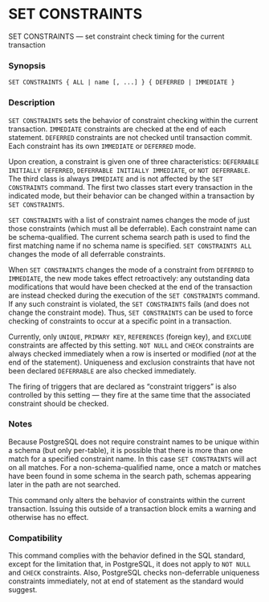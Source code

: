 # SET CONSTRAINTS

SET CONSTRAINTS — set constraint check timing for the current transaction

### Synopsis

```text
SET CONSTRAINTS { ALL | name [, ...] } { DEFERRED | IMMEDIATE }
```

### Description

`SET CONSTRAINTS` sets the behavior of constraint checking within the current transaction. `IMMEDIATE` constraints are checked at the end of each statement. `DEFERRED` constraints are not checked until transaction commit. Each constraint has its own `IMMEDIATE` or `DEFERRED` mode.

Upon creation, a constraint is given one of three characteristics: `DEFERRABLE INITIALLY DEFERRED`, `DEFERRABLE INITIALLY IMMEDIATE`, or `NOT DEFERRABLE`. The third class is always `IMMEDIATE` and is not affected by the `SET CONSTRAINTS` command. The first two classes start every transaction in the indicated mode, but their behavior can be changed within a transaction by `SET CONSTRAINTS`.

`SET CONSTRAINTS` with a list of constraint names changes the mode of just those constraints \(which must all be deferrable\). Each constraint name can be schema-qualified. The current schema search path is used to find the first matching name if no schema name is specified. `SET CONSTRAINTS ALL` changes the mode of all deferrable constraints.

When `SET CONSTRAINTS` changes the mode of a constraint from `DEFERRED` to `IMMEDIATE`, the new mode takes effect retroactively: any outstanding data modifications that would have been checked at the end of the transaction are instead checked during the execution of the `SET CONSTRAINTS` command. If any such constraint is violated, the `SET CONSTRAINTS` fails \(and does not change the constraint mode\). Thus, `SET CONSTRAINTS` can be used to force checking of constraints to occur at a specific point in a transaction.

Currently, only `UNIQUE`, `PRIMARY KEY`, `REFERENCES` \(foreign key\), and `EXCLUDE` constraints are affected by this setting. `NOT NULL` and `CHECK` constraints are always checked immediately when a row is inserted or modified \(_not_ at the end of the statement\). Uniqueness and exclusion constraints that have not been declared `DEFERRABLE` are also checked immediately.

The firing of triggers that are declared as “constraint triggers” is also controlled by this setting — they fire at the same time that the associated constraint should be checked.

### Notes

Because PostgreSQL does not require constraint names to be unique within a schema \(but only per-table\), it is possible that there is more than one match for a specified constraint name. In this case `SET CONSTRAINTS` will act on all matches. For a non-schema-qualified name, once a match or matches have been found in some schema in the search path, schemas appearing later in the path are not searched.

This command only alters the behavior of constraints within the current transaction. Issuing this outside of a transaction block emits a warning and otherwise has no effect.

### Compatibility

This command complies with the behavior defined in the SQL standard, except for the limitation that, in PostgreSQL, it does not apply to `NOT NULL` and `CHECK` constraints. Also, PostgreSQL checks non-deferrable uniqueness constraints immediately, not at end of statement as the standard would suggest.  


